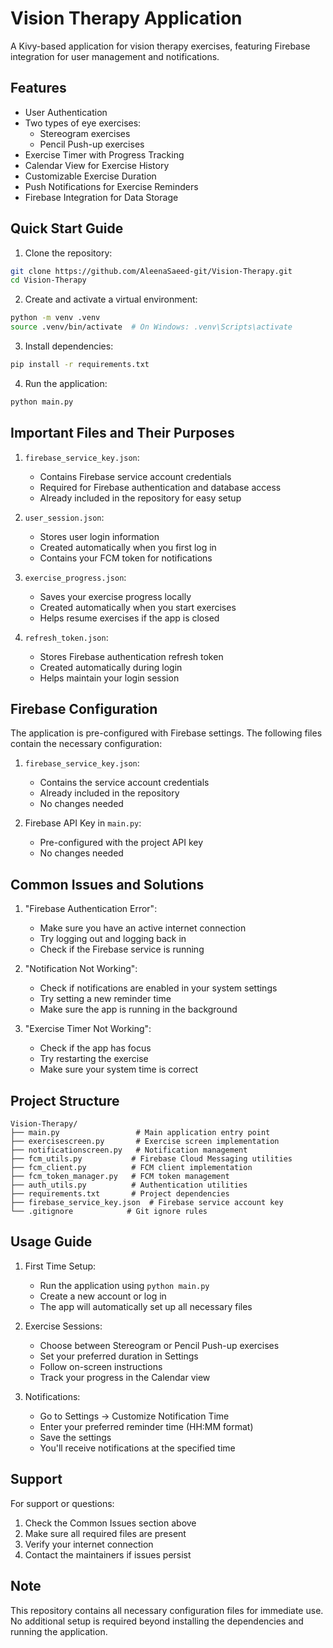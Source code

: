 # Vision Therapy Application

A Kivy-based application for vision therapy exercises, featuring Firebase integration for user management and notifications.

## Features

- User Authentication
- Two types of eye exercises:
  - Stereogram exercises
  - Pencil Push-up exercises
- Exercise Timer with Progress Tracking
- Calendar View for Exercise History
- Customizable Exercise Duration
- Push Notifications for Exercise Reminders
- Firebase Integration for Data Storage

## Quick Start Guide

1. Clone the repository:
```bash
git clone https://github.com/AleenaSaeed-git/Vision-Therapy.git
cd Vision-Therapy
```

2. Create and activate a virtual environment:
```bash
python -m venv .venv
source .venv/bin/activate  # On Windows: .venv\Scripts\activate
```

3. Install dependencies:
```bash
pip install -r requirements.txt
```

4. Run the application:
```bash
python main.py
```

## Important Files and Their Purposes

1. `firebase_service_key.json`:
   - Contains Firebase service account credentials
   - Required for Firebase authentication and database access
   - Already included in the repository for easy setup

2. `user_session.json`:
   - Stores user login information
   - Created automatically when you first log in
   - Contains your FCM token for notifications

3. `exercise_progress.json`:
   - Saves your exercise progress locally
   - Created automatically when you start exercises
   - Helps resume exercises if the app is closed

4. `refresh_token.json`:
   - Stores Firebase authentication refresh token
   - Created automatically during login
   - Helps maintain your login session

## Firebase Configuration

The application is pre-configured with Firebase settings. The following files contain the necessary configuration:

1. `firebase_service_key.json`:
   - Contains the service account credentials
   - Already included in the repository
   - No changes needed

2. Firebase API Key in `main.py`:
   - Pre-configured with the project API key
   - No changes needed

## Common Issues and Solutions

1. "Firebase Authentication Error":
   - Make sure you have an active internet connection
   - Try logging out and logging back in
   - Check if the Firebase service is running

2. "Notification Not Working":
   - Check if notifications are enabled in your system settings
   - Try setting a new reminder time
   - Make sure the app is running in the background

3. "Exercise Timer Not Working":
   - Check if the app has focus
   - Try restarting the exercise
   - Make sure your system time is correct

## Project Structure

```
Vision-Therapy/
├── main.py                 # Main application entry point
├── exercisescreen.py       # Exercise screen implementation
├── notificationscreen.py   # Notification management
├── fcm_utils.py           # Firebase Cloud Messaging utilities
├── fcm_client.py          # FCM client implementation
├── fcm_token_manager.py   # FCM token management
├── auth_utils.py          # Authentication utilities
├── requirements.txt       # Project dependencies
├── firebase_service_key.json  # Firebase service account key
└── .gitignore            # Git ignore rules
```

## Usage Guide

1. First Time Setup:
   - Run the application using `python main.py`
   - Create a new account or log in
   - The app will automatically set up all necessary files

2. Exercise Sessions:
   - Choose between Stereogram or Pencil Push-up exercises
   - Set your preferred duration in Settings
   - Follow on-screen instructions
   - Track your progress in the Calendar view

3. Notifications:
   - Go to Settings → Customize Notification Time
   - Enter your preferred reminder time (HH:MM format)
   - Save the settings
   - You'll receive notifications at the specified time

## Support

For support or questions:
1. Check the Common Issues section above
2. Make sure all required files are present
3. Verify your internet connection
4. Contact the maintainers if issues persist

## Note

This repository contains all necessary configuration files for immediate use. No additional setup is required beyond installing the dependencies and running the application. 
